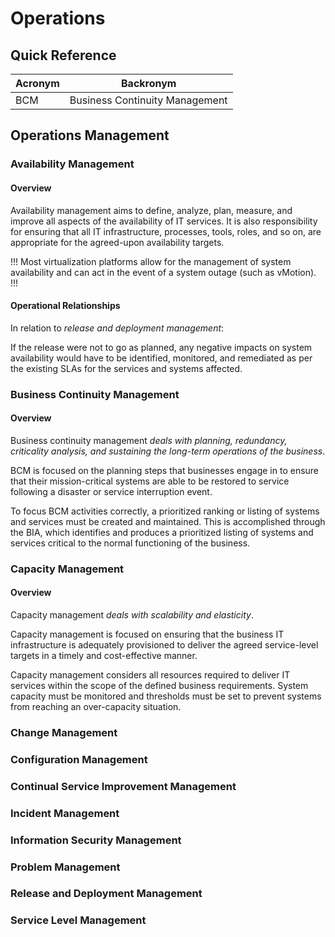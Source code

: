 # Operations

## Quick Reference

| Acronym | Backronym |
| - | - |
| BCM | Business Continuity Management |

## Operations Management

### Availability Management

#### Overview

Availability management aims to define, analyze, plan, measure, and improve all aspects of the availability of IT services. It is also responsibility for ensuring that all IT infrastructure, processes, tools, roles, and so on, are appropriate for the agreed-upon availability targets.

!!!
Most virtualization platforms allow for the management of system availability and can act in the event of a system outage (such as vMotion).
!!!

#### Operational Relationships

In relation to *release and deployment management*:

If the release were not to go as planned, any negative impacts on system availability would have to be identified, monitored, and remediated as per the existing SLAs for the services and systems affected.

### Business Continuity Management

#### Overview

Business continuity management *deals with planning, redundancy, criticality analysis, and sustaining the long-term operations of the business*.

BCM is focused on the planning steps that businesses engage in to ensure that their mission-critical systems are able to be restored to service following a disaster or service interruption event.

To focus BCM activities correctly, a prioritized ranking or listing of systems and services must be created and maintained. This is accomplished through the BIA, which identifies and produces a prioritized listing of systems and services critical to the normal functioning of the business.

### Capacity Management

#### Overview

Capacity management *deals with scalability and elasticity*.

Capacity management is focused on ensuring that the business IT infrastructure is adequately provisioned to deliver the agreed service-level targets in a timely and cost-effective manner.

Capacity management considers all resources required to deliver IT services within the scope of the defined business requirements. System capacity must be monitored and thresholds must be set to prevent systems from reaching an over-capacity situation.

### Change Management

### Configuration Management

### Continual Service Improvement Management

### Incident Management

### Information Security Management

### Problem Management

### Release and Deployment Management

### Service Level Management
